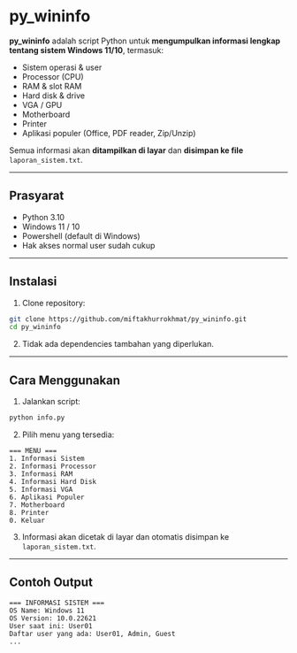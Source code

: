 # py_wininfo
**py_wininfo** adalah script Python untuk **mengumpulkan informasi lengkap tentang sistem Windows 11/10**, termasuk:

- Sistem operasi & user
- Processor (CPU)
- RAM & slot RAM
- Hard disk & drive
- VGA / GPU
- Motherboard
- Printer
- Aplikasi populer (Office, PDF reader, Zip/Unzip)

Semua informasi akan **ditampilkan di layar** dan **disimpan ke file** `laporan_sistem.txt`.

---
## Prasyarat

- Python 3.10
- Windows 11 / 10
- Powershell (default di Windows)
- Hak akses normal user sudah cukup

---
## Instalasi
1. Clone repository:

```bash
git clone https://github.com/miftakhurrokhmat/py_wininfo.git
cd py_wininfo
```
2. Tidak ada dependencies tambahan yang diperlukan.

---
## Cara Menggunakan

1. Jalankan script:

```bash
python info.py
```

2. Pilih menu yang tersedia:

```
=== MENU ===
1. Informasi Sistem
2. Informasi Processor
3. Informasi RAM
4. Informasi Hard Disk
5. Informasi VGA
6. Aplikasi Populer
7. Motherboard
8. Printer
0. Keluar
```

3. Informasi akan dicetak di layar dan otomatis disimpan ke `laporan_sistem.txt`.

---
## Contoh Output

```
=== INFORMASI SISTEM ===
OS Name: Windows 11
OS Version: 10.0.22621
User saat ini: User01
Daftar user yang ada: User01, Admin, Guest
...
```
